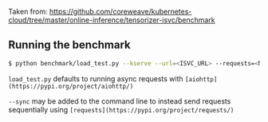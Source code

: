 Taken from: https://github.com/coreweave/kubernetes-cloud/tree/master/online-inference/tensorizer-isvc/benchmark

## Running the benchmark

```sh
$ python benchmark/load_test.py --kserve --url=<ISVC_URL> --requests=<NUMBER_OF_REQUESTS>
```

`load_test.py` defaults to running async requests with `[aiohttp](https://pypi.org/project/aiohttp/)`

`--sync` may be added to the command line to instead send requests sequentially using `[requests](https://pypi.org/project/requests/)`
